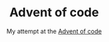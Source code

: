 <div align="center">

# Advent of code

My attempt at the [Advent of code](https://adventofcode.com/)

</div>

